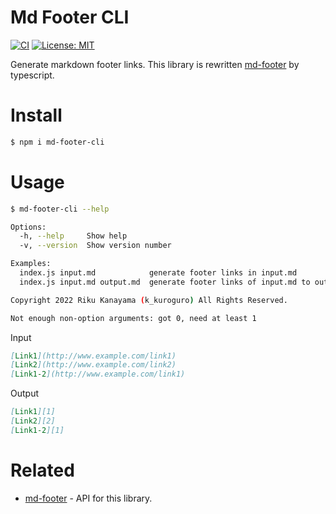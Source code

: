# Md Footer CLI

[![CI][1]][2]
[![License: MIT][3]][4]

Generate markdown footer links.
This library is rewritten [md-footer][5] by typescript.

# Install

```sh
$ npm i md-footer-cli
```

# Usage

```sh
$ md-footer-cli --help

Options:
  -h, --help     Show help                                             [boolean]
  -v, --version  Show version number                                   [boolean]

Examples:
  index.js input.md            generate footer links in input.md
  index.js input.md output.md  generate footer links of input.md to output.md

Copyright 2022 Riku Kanayama (k_kuroguro) All Rights Reserved.

Not enough non-option arguments: got 0, need at least 1
```

Input
```markdown
[Link1](http://www.example.com/link1)
[Link2](http://www.example.com/link2)
[Link1-2](http://www.example.com/link1)
```

Output
```markdown
[Link1][1]
[Link2][2]
[Link1-2][1]
```

# Related

 - [md-footer][6] - API for this library.


[1]:https://github.com/k-kuroguro/md-footer-cli/actions/workflows/main.yaml/badge.svg
[2]:https://github.com/k-kuroguro/md-footer-cli/actions/workflows/main.yaml
[3]:https://img.shields.io/badge/License-MIT-yellow.svg
[4]:https://opensource.org/licenses/MIT
[5]:https://github.com/sayanarijit/md-footer
[6]:https://www.npmjs.com/package/md-footer

